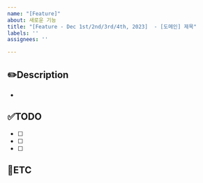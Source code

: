 ```yaml
---
name: "[Feature]"
about: 새로운 기능
title: "[Feature - Dec 1st/2nd/3rd/4th, 2023]  - [도메인] 제목"
labels: ''
assignees: ''

---
```


✏️Description
-

- <!--작업사항을 입력해주세요-->

✅TODO
-

- [ ] <!--todo-->
- [ ] <!--todo-->
- [ ] <!--todo-->

🐾ETC
-
